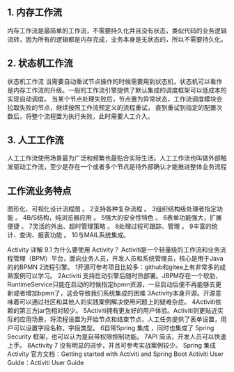 ## 1. 内存工作流
内存工作流是最简单的工作流，不需要持久化并且没有状态，类似代码的业务逻辑流转，因为所有的逻辑都是内存完成，业务本身是无状态的，所以不需要持久化。

## 2. 状态机工作流
状态机工作流
当需要自动重试节点操作的时候需要用到状态机，状态机可以看作是内存工作流的升级。一般的工作流引擎提供了默认集成的调度框架可以低成本的实现自动调度。
当某个节点处理失败后，节点置为异常状态，工作流调度模块会拉取失败的节点，继续按照工作流预定义的流程重试， 直到重试到指定的配置次数后，将整个流程置为执行失败，此时需要人工介入。

## 3. 人工工作流
人工工作流使用场景最为广泛和频繁也最贴合实际生活。人工工作流也叫做外部触发驱动工作流，至少是存在一个或者多个节点是待外部确认才能推进整体业务流程

## 工作流业务特点
图形化、可视化设计流程图 。
2支持各种复杂流程 。
3组织结构级处理者指定功能 。
4B/S结构，纯浏览器应用 。
5强大的安全性特色 。
6表单功能强大，扩展便捷 。
7灵活的外出、超时管理策略 。
8处理过程可跟踪、管理 。
9丰富的统计、查询、报表功能 。
10与MAIL系统集成。

Activity 详解
9.1 为什么要使用 Activity？
Activiti是一个轻量级的工作流和业务流程管理（BPM）平台，面向业务人员，开发人员和系统管理员，核心是用于Java的的BPMN 2流程引擎。
1开源可参考项目比较多：github和gitee上有非常多的成熟案例可以学习。
2Activiti 支持启动引擎后随时热部署。JBPM存在一个软肋，RuntimeService只能在启动的时候指定bpmn资源，一旦启动后便不再能够去更新或者增加bpmn了，这会导致我们系统集成的困难
3Activity本身开源。开源意味着可以通过社区和其他人的实践案例解决使用问题上的疑难杂症。
4Activiti依赖的第三方jar包相对较少。
5Activiti拥有更友好的用户体验。Activiti则更贴近实际的应用场景，将流程设置为开始节点和结束节点，人工任务提供了表单设置，用户可以设置字段名称，字段类型。
6自带Spring 集成 ，同时也集成了 Spring Security 框架，也可以认为是自带权限控制功能。
7API 简洁，开发人员可以快速上手。
8Activity 7 没有明显的进步，并且可参考实战案例较少。
Spring 集成 Activity 官方文档：Getting started with Activiti and Spring Boot
 Activiti User Guide：Activiti User Guide
